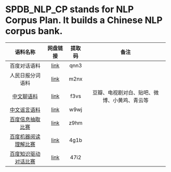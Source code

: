 # SPDB_NLP_CP stands for NLP Corpus Plan. It builds a Chinese NLP corpus bank.

语料名称 | 网盘链接 | 提取码 | 备注 |
:-: | :-: | :-: | :-: |
百度对话语料 | [link](https://pan.baidu.com/s/1a2Rtp6MYlEGadek8rDhJ0g)  | qnn3 | |
人民日报分词语料 | [link](https://pan.baidu.com/s/1DijAYtd7mLtnPzkbtClBDw)| m2nx | |
[中文聊语料](https://github.com/codemayq/chinese_chatbot_corpus) |[link](https://pan.baidu.com/s/1l_QBZGmKZmXqfdWYNNw6GQ)| f3vs | 豆瓣、电视剧对白、贴吧、微博、小黄鸡、青云等 |
[中文谣言语料](https://github.com/thunlp/Chinese_Rumor_Dataset) |[link](https://pan.baidu.com/s/1TBzAddbeJqOTfcvQ2HMYaQ)| w9wj |  |
[百度信息抽取比赛](http://lic2019.ccf.org.cn/kg)|[link](https://pan.baidu.com/s/1Gy57a0fSBnPYL4OdHp2BYw)| z9hm |  |
[百度机器阅读理解比赛](http://lic2019.ccf.org.cn/read)|[link](https://pan.baidu.com/s/1GhJi1KFwNTfVqYvz_hFDJg )| 4g1b |  |
[百度知识驱动对话比赛](http://lic2019.ccf.org.cn/talk)|[link](https://pan.baidu.com/s/1isoc8EpVKwkxBeDBcnvvqA)| 47i2 |  |